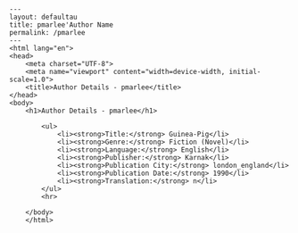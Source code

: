
    ---
    layout: defaultau
    title: pmarlee'Author Name 
    permalink: /pmarlee
    ---
    <html lang="en">
    <head>
        <meta charset="UTF-8">
        <meta name="viewport" content="width=device-width, initial-scale=1.0">
        <title>Author Details - pmarlee</title>
    </head>
    <body>
        <h1>Author Details - pmarlee</h1>
        
            <ul>
                <li><strong>Title:</strong> Guinea-Pig</li>
                <li><strong>Genre:</strong> Fiction (Novel)</li>
                <li><strong>Language:</strong> English</li>
                <li><strong>Publisher:</strong> Karnak</li>
                <li><strong>Publication City:</strong> london_england</li>
                <li><strong>Publication Date:</strong> 1990</li>
                <li><strong>Translation:</strong> n</li>
            </ul>
            <hr>
            
        </body>
        </html>
        